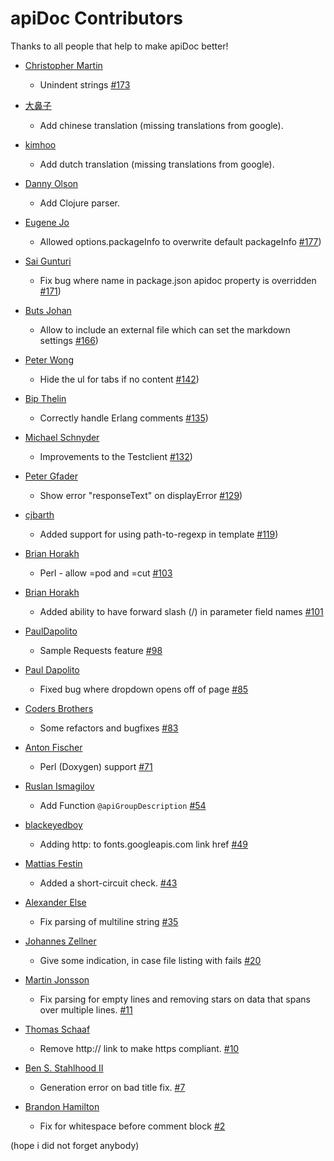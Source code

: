# apiDoc Contributors

Thanks to all people that help to make apiDoc better!

* [Christopher Martin](https://github.com/chris-martin)
  * Unindent strings [#173](https://github.com/apidoc/apidoc/pull/173)

* [大鼻子](https://github.com/wohugb)
  * Add chinese translation (missing translations from google).

* [kimhoo](https://github.com/kimhoo)
  * Add dutch translation (missing translations from google).

* [Danny Olson](https://github.com/dbolson)
  * Add Clojure parser.

* [Eugene Jo](https://github.com/iameugenejo)
  * Allowed options.packageInfo to overwrite default packageInfo [#177](https://github.com/apidoc/apidoc/pull/171))

* [Sai Gunturi](https://github.com/sgunturi)
  * Fix bug where name in package.json apidoc property is overridden [#171](https://github.com/apidoc/apidoc/pull/171))

* [Buts Johan](https://github.com/butsjoh)
  * Allow to include an external file which can set the markdown settings [#166](https://github.com/apidoc/apidoc/pull/166))

* [Peter Wong](https://github.com/peterwongpp)
  * Hide the ul for tabs if no content [#142](https://github.com/apidoc/apidoc/pull/142))

* [Bip Thelin](https://github.com/bipthelin)
  * Correctly handle Erlang comments [#135](https://github.com/apidoc/apidoc/pull/135))

* [Michael Schnyder](https://github.com/michaelschnyder)
  * Improvements to the Testclient [#132](https://github.com/apidoc/apidoc/pull/132))

* [Peter Gfader](https://github.com/peitor)
  * Show error "responseText" on displayError [#129](https://github.com/apidoc/apidoc/pull/129))

* [cjbarth](https://github.com/cjbarth)
  * Added support for using path-to-regexp in template [#119](https://github.com/apidoc/apidoc/pull/119))

* [Brian Horakh](https://github.com/brianhorakh)
  * Perl - allow =pod and =cut [#103](https://github.com/apidoc/apidoc/issues/103)

* [Brian Horakh](https://github.com/brianhorakh)
  * Added ability to have forward slash (/) in parameter field names [#101](https://github.com/apidoc/apidoc/pull/101)

* [PaulDapolito](https://github.com/PaulDapolito)
  * Sample Requests feature [#98](https://github.com/apidoc/apidoc/pull/98)

* [Paul Dapolito](https://github.com/PaulDapolito)
  * Fixed bug where dropdown opens off of page [#85](https://github.com/apidoc/apidoc/pull/85)

* [Coders Brothers](https://github.com/CodersBrothers)
  * Some refactors and bugfixes [#83](https://github.com/apidoc/apidoc/pull/83)

* [Anton Fischer](https://github.com/antonfisher)
  * Perl (Doxygen) support [#71](https://github.com/apidoc/apidoc/pull/71)

* [Ruslan Ismagilov](https://github.com/isRuslan)
  * Add Function `@apiGroupDescription` [#54](https://github.com/apidoc/apidoc/pull/54)

* [blackeyedboy](https://github.com/blackeyedboy)
  * Adding http: to fonts.googleapis.com link href [#49](https://github.com/apidoc/apidoc/pull/49)

* [Mattias Festin](https://github.com/MattiasFestin)
  * Added a short-circuit check. [#43](https://github.com/apidoc/apidoc/pull/43)

* [Alexander Else](https://github.com/aelse)
  * Fix parsing of multiline string [#35](https://github.com/apidoc/apidoc/pull/35)

* [Johannes Zellner](https://github.com/nebulade)
  * Give some indication, in case file listing with fails [#20](https://github.com/apidoc/apidoc/pull/20)

* [Martin Jonsson](https://github.com/martinj)
  * Fix parsing for empty lines and removing stars on data that spans over multiple lines. [#11](https://github.com/apidoc/apidoc/pull/11)

* [Thomas Schaaf](https://github.com/thomaschaaf)
  * Remove http:// link to make https compliant. [#10](https://github.com/apidoc/apidoc/pull/10)

* [Ben S. Stahlhood II](https://github.com/bstahlhood)
  * Generation error on bad title fix. [#7](https://github.com/apidoc/apidoc/pull/7)

* [Brandon Hamilton](https://github.com/brandonhamilton)
  * Fix for whitespace before comment block [#2](https://github.com/apidoc/apidoc/pull/2)


(hope i did not forget anybody)
